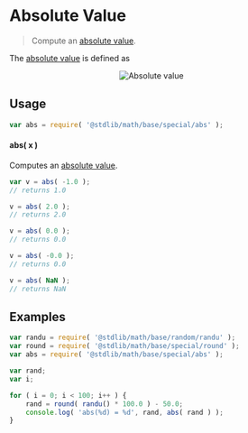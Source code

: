 Absolute Value
===

> Compute an [absolute value][absolute-value].

<section class="intro">

The [absolute value][absolute-value] is defined as

<!-- <equation class="equation" label="eq:absolute_value" align="center" raw="|x| = \begin{cases} x & \textrm{if}\ x \geq 0 \\ -x & \textrm{if}\ x < 0\end{cases}" alt="Absolute value"> -->

<div class="equation" align="center" data-raw-text="|x| = \begin{cases} x &amp; \textrm{if}\ x \geq 0 \\ -x &amp; \textrm{if}\ x < 0\end{cases}" data-equation="eq:absolute_value">
    <img src="https://cdn.rawgit.com/stdlib-js/stdlib/c831dfed27f6a3e0a7b3b11997bd6d536c2f3c71/lib/node_modules/@stdlib/math/base/special/abs/docs/img/abs.svg" alt="Absolute value">
    <br>
</div>

<!-- </equation> -->

<!-- </intro> -->


<section class="usage">

## Usage

``` javascript
var abs = require( '@stdlib/math/base/special/abs' );
```

#### abs( x )

Computes an [absolute value][absolute-value].

``` javascript
var v = abs( -1.0 );
// returns 1.0

v = abs( 2.0 );
// returns 2.0

v = abs( 0.0 );
// returns 0.0

v = abs( -0.0 );
// returns 0.0

v = abs( NaN );
// returns NaN
```

<!-- </usage> -->


<section class="examples">

## Examples

``` javascript
var randu = require( '@stdlib/math/base/random/randu' );
var round = require( '@stdlib/math/base/special/round' );
var abs = require( '@stdlib/math/base/special/abs' );

var rand;
var i;

for ( i = 0; i < 100; i++ ) {
    rand = round( randu() * 100.0 ) - 50.0;
    console.log( 'abs(%d) = %d', rand, abs( rand ) );
}
```

<!-- </examples> -->


<section class="links">

[absolute-value]: https://en.wikipedia.org/wiki/Absolute_value

<!-- </links> -->
